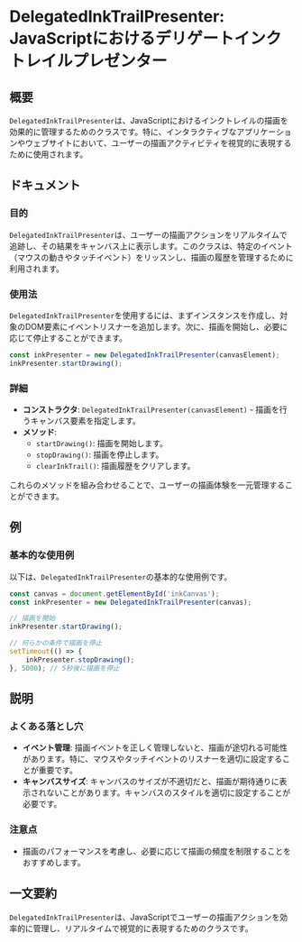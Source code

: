 <!--
Meta Description: # DelegatedInkTrailPresenter: JavaScriptにおけるデリゲートインクトレイルプレゼンター ## 概要 `DelegatedInkTrailPresenter`は、JavaScriptにおけるインクトレイルの描画を効果的に管理するためのクラスです。特に、インタラクテ...
Meta Keywords: delegatedinktrailpresenter, inkpresenter, const, startdrawing, javascript
-->

# DelegatedInkTrailPresenter: JavaScriptにおけるデリゲートインクトレイルプレゼンター

## 概要
`DelegatedInkTrailPresenter`は、JavaScriptにおけるインクトレイルの描画を効果的に管理するためのクラスです。特に、インタラクティブなアプリケーションやウェブサイトにおいて、ユーザーの描画アクティビティを視覚的に表現するために使用されます。

## ドキュメント
### 目的
`DelegatedInkTrailPresenter`は、ユーザーの描画アクションをリアルタイムで追跡し、その結果をキャンバス上に表示します。このクラスは、特定のイベント（マウスの動きやタッチイベント）をリッスンし、描画の履歴を管理するために利用されます。

### 使用法
`DelegatedInkTrailPresenter`を使用するには、まずインスタンスを作成し、対象のDOM要素にイベントリスナーを追加します。次に、描画を開始し、必要に応じて停止することができます。

```javascript
const inkPresenter = new DelegatedInkTrailPresenter(canvasElement);
inkPresenter.startDrawing();
```

### 詳細
- **コンストラクタ**: `DelegatedInkTrailPresenter(canvasElement)` - 描画を行うキャンバス要素を指定します。
- **メソッド**:
  - `startDrawing()`: 描画を開始します。
  - `stopDrawing()`: 描画を停止します。
  - `clearInkTrail()`: 描画履歴をクリアします。

これらのメソッドを組み合わせることで、ユーザーの描画体験を一元管理することができます。

## 例
### 基本的な使用例
以下は、`DelegatedInkTrailPresenter`の基本的な使用例です。

```javascript
const canvas = document.getElementById('inkCanvas');
const inkPresenter = new DelegatedInkTrailPresenter(canvas);

// 描画を開始
inkPresenter.startDrawing();

// 何らかの条件で描画を停止
setTimeout(() => {
    inkPresenter.stopDrawing();
}, 5000); // 5秒後に描画を停止
```

## 説明
### よくある落とし穴
- **イベント管理**: 描画イベントを正しく管理しないと、描画が途切れる可能性があります。特に、マウスやタッチイベントのリスナーを適切に設定することが重要です。
- **キャンバスサイズ**: キャンバスのサイズが不適切だと、描画が期待通りに表示されないことがあります。キャンバスのスタイルを適切に設定することが必要です。

### 注意点
- 描画のパフォーマンスを考慮し、必要に応じて描画の頻度を制限することをおすすめします。

## 一文要約
`DelegatedInkTrailPresenter`は、JavaScriptでユーザーの描画アクションを効率的に管理し、リアルタイムで視覚的に表現するためのクラスです。
